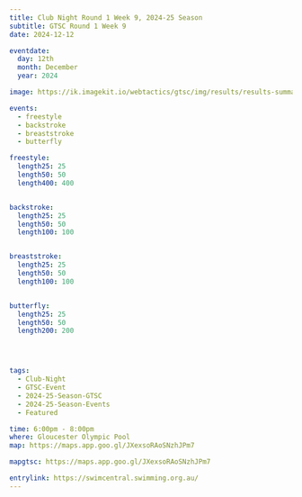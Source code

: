 ```yaml
---
title: Club Night Round 1 Week 9, 2024-25 Season
subtitle: GTSC Round 1 Week 9
date: 2024-12-12

eventdate:
  day: 12th
  month: December
  year: 2024

image: https://ik.imagekit.io/webtactics/gtsc/img/results/results-summary-9.jpg

events:
  - freestyle
  - backstroke
  - breaststroke
  - butterfly

freestyle:
  length25: 25
  length50: 50
  length400: 400


backstroke:
  length25: 25
  length50: 50
  length100: 100


breaststroke:
  length25: 25
  length50: 50
  length100: 100


butterfly:
  length25: 25
  length50: 50
  length200: 200




tags:
  - Club-Night
  - GTSC-Event
  - 2024-25-Season-GTSC
  - 2024-25-Season-Events
  - Featured

time: 6:00pm - 8:00pm
where: Gloucester Olympic Pool
map: https://maps.app.goo.gl/JXexsoRAoSNzhJPm7

mapgtsc: https://maps.app.goo.gl/JXexsoRAoSNzhJPm7

entrylink: https://swimcentral.swimming.org.au/
---
```

